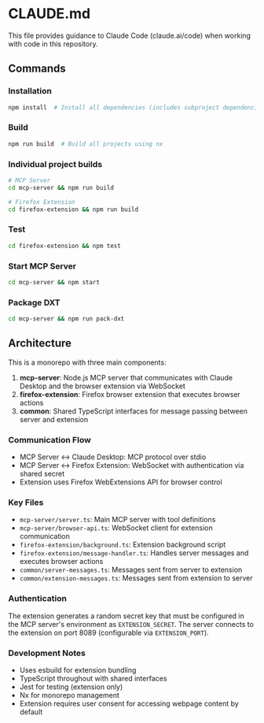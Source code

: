# CLAUDE.md

This file provides guidance to Claude Code (claude.ai/code) when working with code in this repository.

## Commands

### Installation
```bash
npm install  # Install all dependencies (includes subproject dependencies)
```

### Build
```bash
npm run build  # Build all projects using nx
```

### Individual project builds
```bash
# MCP Server
cd mcp-server && npm run build

# Firefox Extension  
cd firefox-extension && npm run build
```

### Test
```bash
cd firefox-extension && npm test
```

### Start MCP Server
```bash
cd mcp-server && npm start
```

### Package DXT
```bash
cd mcp-server && npm run pack-dxt
```

## Architecture

This is a monorepo with three main components:

1. **mcp-server**: Node.js MCP server that communicates with Claude Desktop and the browser extension via WebSocket
2. **firefox-extension**: Firefox browser extension that executes browser actions
3. **common**: Shared TypeScript interfaces for message passing between server and extension

### Communication Flow
- MCP Server ↔ Claude Desktop: MCP protocol over stdio
- MCP Server ↔ Firefox Extension: WebSocket with authentication via shared secret
- Extension uses Firefox WebExtensions API for browser control

### Key Files
- `mcp-server/server.ts`: Main MCP server with tool definitions
- `mcp-server/browser-api.ts`: WebSocket client for extension communication
- `firefox-extension/background.ts`: Extension background script
- `firefox-extension/message-handler.ts`: Handles server messages and executes browser actions
- `common/server-messages.ts`: Messages sent from server to extension
- `common/extension-messages.ts`: Messages sent from extension to server

### Authentication
The extension generates a random secret key that must be configured in the MCP server's environment as `EXTENSION_SECRET`. The server connects to the extension on port 8089 (configurable via `EXTENSION_PORT`).

### Development Notes
- Uses esbuild for extension bundling
- TypeScript throughout with shared interfaces
- Jest for testing (extension only)
- Nx for monorepo management
- Extension requires user consent for accessing webpage content by default